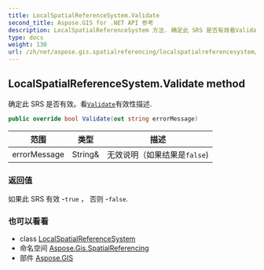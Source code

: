 ```yaml
---
title: LocalSpatialReferenceSystem.Validate
second_title: Aspose.GIS for .NET API 参考
description: LocalSpatialReferenceSystem 方法. 确定此 SRS 是否有效看Validate有效性描述.
type: docs
weight: 130
url: /zh/net/aspose.gis.spatialreferencing/localspatialreferencesystem/validate/
---
```

## LocalSpatialReferenceSystem.Validate method

确定此 SRS 是否有效。看[`Validate`](../../spatialreferencesystem/validate/)有效性描述.

```csharp
public override bool Validate(out string errorMessage)
```

| 范围 | 类型 | 描述 |
| --- | --- | --- |
| errorMessage | String& | 无效说明（如果结果是`false`) |

### 返回值

如果此 SRS 有效 -`true` ， 否则 -`false`.

### 也可以看看

* class [LocalSpatialReferenceSystem](../)
* 命名空间 [Aspose.Gis.SpatialReferencing](../../localspatialreferencesystem/)
* 部件 [Aspose.GIS](../../../)


